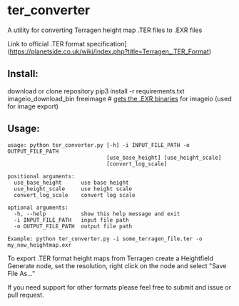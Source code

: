 # ter_converter
A utility for converting Terragen height map .TER files to .EXR files

Link to official .TER format specification](https://planetside.co.uk/wiki/index.php?title=Terragen_.TER_Format)

## Install:


download or clone repository 
pip3 install -r requirements.txt
imageio_download_bin freeimage # [gets the .EXR binaries](https://imageio.readthedocs.io/en/stable/format_exr-fi.html) for imageio (used for image export)

## Usage:
```
usage: python ter_converter.py [-h] -i INPUT_FILE_PATH -o OUTPUT_FILE_PATH
                               [use_base_height] [use_height_scale]
                               [convert_log_scale]

positional arguments:
  use_base_height      use base height
  use_height_scale     use height scale
  convert_log_scale    convert log scale

optional arguments:
  -h, --help           show this help message and exit
  -i INPUT_FILE_PATH   input file path
  -o OUTPUT_FILE_PATH  output file path
  
Example: python ter_converter.py -i some_terragen_file.ter -o my_new_heightmap.exr
```

To export .TER format height maps from Terragen create a Heightfield Generate node, set the resolution, right click on the node and select "Save File As..."  

If you need support for other formats please feel free to submit and issue or pull request.
